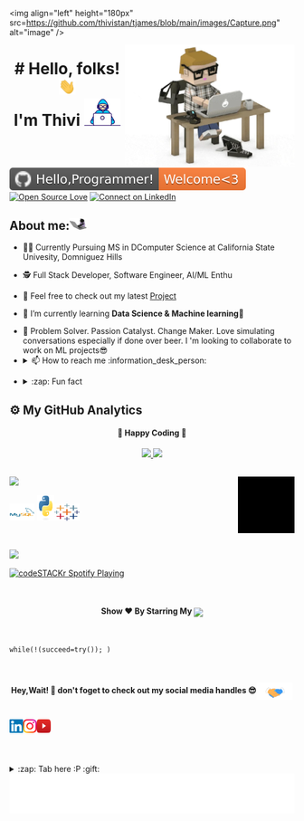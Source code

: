 <img align="left" height="180px" src=https://github.com/thivistan/tjames/blob/main/images/Capture.png" alt="image" />

<img align="right" alt="GIF"  width="300px" src="https://github.com/thivistan/tjames/blob/main/images/giphy.webp" />


<h1 align="center"># Hello, folks! <img src="https://github.com/thivistan/tjames/blob/main/images/wave.gif" width="30px"><br> I'm Thivi
<img src="https://github.com/thivistan/tjames/blob/main/images/Developer.gif" width="65px"></h1><br><br>
<!--  <center><a href="https://www.linkedin.com/in/thivstan/">
  <img align="center" alt="Aniketh's LinkedIn" width="22px" src="https://cdn.jsdelivr.net/npm/simple-icons@v3/icons/linkedin.svg" />
</a>
<a href="https://www.instagram.com/stanthivi/">
  <img align="center" alt="Thivstan's Instagram" width="22px" src="https://cdn.jsdelivr.net/npm/simple-icons@v3/icons/instagram.svg" />
</a>
<a href="https://www.facebook.com/stanthivi/">
  <img align="center" alt="Aniketh's Instagram" width="22px" src="https://cdn.jsdelivr.net/npm/simple-icons@v3/icons/facebook.svg" />
</a>
  </center>
<br> -->


[![Hello programmer Welcome to my profile](https://github.com/thivistan/tjames/blob/main/images/Hello%2CProgrammer!-Welcome_3-orange.svg)](https://github.com/thivistan)  [![Open Source Love](https://badges.frapsoft.com/os/v2/open-source.svg?v=103)](https://github.com/thivistan)  [![Connect on LinkedIn](https://img.shields.io/badge/--linkedin?label=LinkedIn&logo=LinkedIn&style=social)](https://www.linkedin.com/in/thivtsan//)

<!-- <br><br>
<br><img align="right" alt="GIF" src="https://i.pinimg.com/originals/e4/26/70/e426702edf874b181aced1e2fa5c6cde.gif" />
 -->
## About me:<img src="https://github.com/thivistan/tjames/blob/main/images/68747470733a2f2f6d656469612e67697068792e636f6d2f6d656469612f57556c706c634d704f43456d5447427442572f67697068792e676966.gif" width="30"> 

- 🧑‍🎓 Currently Pursuing MS in DComputer Science at California State Univesity, Domniguez Hills
 
- 🕵 Full Stack Developer, Software Engineer, AI/ML Enthu

- 🔭 Feel free to check out my latest [Project](https://github.com/thivistan/E-CommercePlus)

- 🌱 I’m currently learning **Data Science & Machine learning🤩**

- <summary> 💬 Problem Solver. Passion Catalyst. Change Maker. Love simulating conversations especially if done over beer. I 'm looking to collaborate to work on ML projects😎 </summary>   

- <details> <summary> 📫 How to reach me :information_desk_person: </summary><a href="mailto:preetmehta1995@gmail.com"> <img src="https://github.com/thivistan/tjames/blob/main/images/gmail.png" width="22px"/> </a><a href="https://wa.me/919408377842" target="blank"><img align="center" src="https://github.com/thivistan/tjames/blob/main/images/5ae21cc526c97415d3213554.png" width="40x" /></a>
</details>

- <details> <summary>:zap: Fun fact</summary> 1. Google uses about 1,000 computers to answer every single search query.<br>2. By 2025, the Data Science analytics sector in India is estimated to grow eightfold, reaching $16 billion.<br>3. Data Scientists and Data Analysts are NOT the Same<br>4. You do Not Need to be a Tech Savvy or Hold a PhD to Learn Data Science<br>5. Data Science is Not Just Excel Sheets<br>6. Data Science Competitions and Real Life Projects are Different<br>7. Data Science Field has Different Roles, Not just Data Scientists<br>8. Data Science Needs Great Communication Skills<br>9. Data Science is Not for Everyone<br>10. Less than 0.5% of all data we create is ever analysed and used.
</details>


## :gear: My GitHub Analytics
<div align="center">
  <h4> 
    🏃 Happy Coding 🏃 
  </h4>
</div>
<p align="center">
  <a href="https://github.com/thivistan">
    <img height="180em" src="https://github-readme-stats.vercel.app/api?username=thivistan&count_private=true&theme=algolia&hide_border=true&show_icons=true&include_all_commits=true"/>
    <img height="180em" src="https://github-readme-stats.vercel.app/api/top-langs/?username=thivistan&theme=algolia&hide_border=true&langs_count=9&layout=compact"/>
  </a>
</p>


<br>

<img height="25" src="https://github.com/thivistan/tjames/blob/main/images/Languages%20and%20%20tools-%20%F0%9F%93%9A-green.svg" />
<img align="right" alt="GIF"  width="100px" src="https://github.com/thivistan/tjames/blob/main/images/giphy%20(1).gif" />
<p align="left"><img src="https://github.com/thivistan/tjames/blob/main/images/mysql-original-wordmark.svg" alt="mysql" width="45" height="30"/>  <img src="https://github.com/thivistan/tjames/blob/main/images/python-original.svg" alt="python" width="30" height="45"/><img src="https://github.com/thivistan/tjames/blob/main/images/tableau-software.svg" width="45" height="30"/>  
 </p>
 

<br>



<br>
<img height="27" src="https://github.com/thivistan/tjames/blob/main/images/Spotify%20Playing%20-%20%F0%9F%8E%A7-yellow.svg" />

[<img src="https://now-playing-codestackr.vercel.app/api/spotify-playing" alt="codeSTACKr Spotify Playing" width="350" />](https://open.spotify.com/artist/1Xyo4u8uXC1ZmMpatF05PJ)

<br>

<h4 align="center">Show ❤️ By Starring My <a href='https://github.com/thivistan'><img align='center'  height="22" src="https://github.com/thivistan/tjames/blob/main/images/Repos!%F0%9F%98%8A-purple.svg" /></a></h4>

<br>


```python3
while(!(succeed=try()); )
```
<br>
 <h4 align="center">Hey,Wait! 👋 don't foget to check out my social media handles 😎<img align="center" src="https://github.com/thivistan/tjames/blob/main/images/Handshake.gif" height="30px"></h4> <br>

<a href="https://www.linkedin.com/in/preetmehta/">
  <img align="left" src="https://github.com/thivistan/tjames/blob/main/images/Linkedin%20(1).svg" alt="kushal's linkedin" width="24px" />
</a>  
 
<a href="https://www.instagram.com/stanthivi/" target="blank">
  <img align="left" src="https://github.com/thivistan/tjames/blob/main/images/Instagram%20(1).svg" alt="instagram" width="24px" />
</a>

<a href="https://www.youtube.com/channel/UCCcw6HxUkkfrlKn7-6SszDQ/featured" target="blank">
  <img align="left" src="https://github.com/thivistan/tjames/blob/main/images/youtube-logo-icon-png-svg.png" alt="youtube"  width="25px" height='23.5' />
</a>

<br><br><br>

<details>
  <summary>:zap: Tab here :P :gift:</summary>
<p align="center"><img src="https://github.com/thivistan/tjames/blob/main/images/tenor.gif" width="50"></p> 
  <img align="right" src="https://github.com/thivistan/tjames/blob/main/images/89112043-60fe4d80-d412-11ea-920f-aa722997007a.gif" alt="Coder GIF" width="150" height="100">
</details>  
<img align='center'  height="70" alt="Thanks" width="100%" src="https://github.com/thivistan/tjames/blob/main/images/marquee.svg"/> 

<!-- ### Spotify Playing 🎧  ––>

<!--[<img src="https://now-playing-beige-ten.vercel.app/api/spotify-playing" alt="Spotify Now Playing" width="350" />(https://open.spotify.com/user/31s7xanqwwzldh72zkvp5km2nqn4)––>

<details>
  <summary>:zap: Most used languages</summary>

<p><img align="left" src="https://github.com/thivistan/tjames/blob/main/images/68747470733a2f2f6769746875622d726561646d652d73746174732e76657263656c2e6170702f6170692f746f702d6c616e67732f3f757365726e616d653d6b757368616c3939372d646173266c61796f75743d636f6d7061637426686964653d68.svg" /></p>
</details> 

